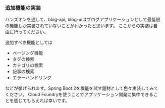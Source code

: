 ### 追加機能の実装

ハンズオンを通して、blog-api, blog-uiはブログアプリケーションとして最低限の機能しか実装されていないことがわかったと思います。
ここからの実装は自由に行ってください。

追加すべき機能としては

* ページング機能
* タグの検索
* カテゴリの検索
* 記事の検索
* エラーハンドリング

などが挙げられます。Spring Boot 2を機能を試す題材として色々実装してみてください。
Cloud Foundryを使うことでアプリケーション開発に集中できることを感じてもらえれば幸いです。
